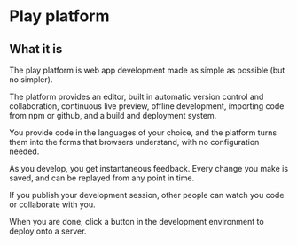 # Play platform

## What it is

The play platform is web app development made as simple as possible (but 
no simpler).

The platform provides an editor, built in automatic version control 
and collaboration, continuous live preview, offline development, 
importing code from npm or github, and a build and deployment system.

You provide code in the languages of your choice, and the platform turns 
them into the forms that browsers understand, with no configuration 
needed.

As you develop, you get instantaneous feedback. Every change you make is 
saved, and can be replayed from any point in time.

If you publish your development session, other people can watch you code 
or collaborate with you.

When you are done, click a button in the development environment to 
deploy onto a server.
